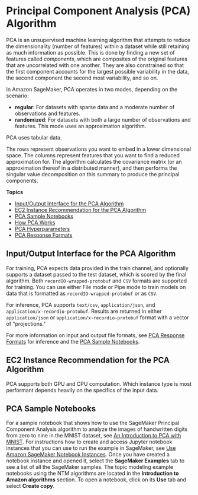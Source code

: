# Principal Component Analysis \(PCA\) Algorithm<a name="pca"></a>

PCA is an unsupervised machine learning algorithm that attempts to reduce the dimensionality \(number of features\) within a dataset while still retaining as much information as possible\. This is done by finding a new set of features called *components*, which are composites of the original features that are uncorrelated with one another\. They are also constrained so that the first component accounts for the largest possible variability in the data, the second component the second most variability, and so on\.

In Amazon SageMaker, PCA operates in two modes, depending on the scenario: 
+ **regular**: For datasets with sparse data and a moderate number of observations and features\.
+ **randomized**: For datasets with both a large number of observations and features\. This mode uses an approximation algorithm\. 

PCA uses tabular data\. 

The rows represent observations you want to embed in a lower dimensional space\. The columns represent features that you want to find a reduced approximation for\. The algorithm calculates the covariance matrix \(or an approximation thereof in a distributed manner\), and then performs the singular value decomposition on this summary to produce the principal components\. 

**Topics**
+ [Input/Output Interface for the PCA Algorithm](#pca-inputoutput)
+ [EC2 Instance Recommendation for the PCA Algorithm](#pca-instances)
+ [PCA Sample Notebooks](#PCA-sample-notebooks)
+ [How PCA Works](how-pca-works.md)
+ [PCA Hyperparameters](PCA-reference.md)
+ [PCA Response Formats](PCA-in-formats.md)

## Input/Output Interface for the PCA Algorithm<a name="pca-inputoutput"></a>

For training, PCA expects data provided in the train channel, and optionally supports a dataset passed to the test dataset, which is scored by the final algorithm\. Both `recordIO-wrapped-protobuf` and `CSV` formats are supported for training\. You can use either File mode or Pipe mode to train models on data that is formatted as `recordIO-wrapped-protobuf` or as `CSV`\.

For inference, PCA supports `text/csv`, `application/json`, and `application/x-recordio-protobuf`\. Results are returned in either `application/json` or `application/x-recordio-protobuf` format with a vector of "projections\."

For more information on input and output file formats, see [PCA Response Formats](PCA-in-formats.md) for inference and the [PCA Sample Notebooks](#PCA-sample-notebooks)\.

## EC2 Instance Recommendation for the PCA Algorithm<a name="pca-instances"></a>

PCA supports both GPU and CPU computation\. Which instance type is most performant depends heavily on the specifics of the input data\.

## PCA Sample Notebooks<a name="PCA-sample-notebooks"></a>

For a sample notebook that shows how to use the SageMaker Principal Component Analysis algorithm to analyze the images of handwritten digits from zero to nine in the MNIST dataset, see [An Introduction to PCA with MNIST](https://sagemaker-examples.readthedocs.io/en/latest/introduction_to_amazon_algorithms/pca_mnist/pca_mnist.html)\. For instructions how to create and access Jupyter notebook instances that you can use to run the example in SageMaker, see [Use Amazon SageMaker Notebook Instances](nbi.md)\. Once you have created a notebook instance and opened it, select the **SageMaker Examples** tab to see a list of all the SageMaker samples\. The topic modeling example notebooks using the NTM algorithms are located in the **Introduction to Amazon algorithms** section\. To open a notebook, click on its **Use** tab and select **Create copy**\.